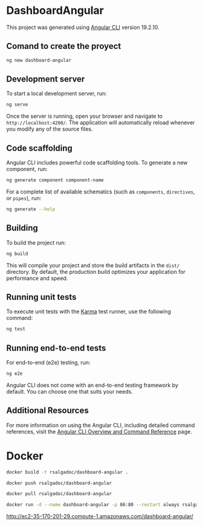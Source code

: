 # DashboardAngular

This project was generated using [Angular CLI](https://github.com/angular/angular-cli) version 19.2.10.

## Comand to create the proyect 
```bash
ng new dashboard-angular
```

## Development server

To start a local development server, run:

```bash
ng serve
```

Once the server is running, open your browser and navigate to `http://localhost:4200/`. The application will automatically reload whenever you modify any of the source files.

## Code scaffolding

Angular CLI includes powerful code scaffolding tools. To generate a new component, run:

```bash
ng generate component component-name
```

For a complete list of available schematics (such as `components`, `directives`, or `pipes`), run:

```bash
ng generate --help
```

## Building

To build the project run:

```bash
ng build
```

This will compile your project and store the build artifacts in the `dist/` directory. By default, the production build optimizes your application for performance and speed.

## Running unit tests

To execute unit tests with the [Karma](https://karma-runner.github.io) test runner, use the following command:

```bash
ng test
```

## Running end-to-end tests

For end-to-end (e2e) testing, run:

```bash
ng e2e
```

Angular CLI does not come with an end-to-end testing framework by default. You can choose one that suits your needs.

## Additional Resources

For more information on using the Angular CLI, including detailed command references, visit the [Angular CLI Overview and Command Reference](https://angular.dev/tools/cli) page.


# Docker

```bash
docker build -t rsalgadoc/dashboard-angular .
```

```bash
docker push rsalgadoc/dashboard-angular
```

```bash
docker pull rsalgadoc/dashboard-angular
```

```bash
docker run -d --name dashboard-angular -p 86:80 --restart always rsalgadoc/dashboard-angular
```


http://ec2-35-170-201-29.compute-1.amazonaws.com/dashboard-angular/